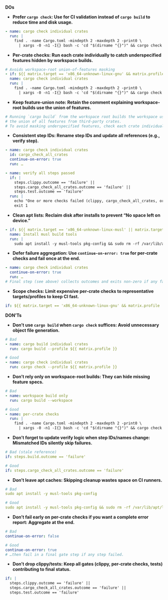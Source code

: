 **DOs**
- **Prefer `cargo check`: Use for CI validation instead of `cargo build` to reduce time and disk usage.**
```yaml
- name: cargo check individual crates
  run: |
    find . -name Cargo.toml -mindepth 2 -maxdepth 2 -print0 \
      | xargs -0 -n1 -I{} bash -c 'cd "$(dirname "{}")" && cargo check --profile ${{ matrix.profile }}'
```

- **Per-crate checks: Run each crate individually to catch underspecified features hidden by workspace builds.**
```yaml
# Avoids workspace-root union-of-features masking
- if: ${{ matrix.target == 'x86_64-unknown-linux-gnu' && matrix.profile != 'release' }}
  name: cargo check individual crates
  run: |
    find . -name Cargo.toml -mindepth 2 -maxdepth 2 -print0 \
      | xargs -0 -n1 -I{} bash -c 'cd "$(dirname "{}")" && cargo check --profile ${{ matrix.profile }}'
```

- **Keep feature-union note: Retain the comment explaining workspace-root builds use the union of features.**
```yaml
# Running `cargo build` from the workspace root builds the workspace using
# the union of all features from third-party crates.
# To avoid masking underspecified features, check each crate individually.
```

- **Consistent step IDs: Rename step IDs and update all references (e.g., verify step).**
```yaml
- name: cargo check individual crates
  id: cargo_check_all_crates
  continue-on-error: true
  run: …

- name: verify all steps passed
  if: |
    steps.clippy.outcome == 'failure' ||
    steps.cargo_check_all_crates.outcome == 'failure' ||
    steps.test.outcome == 'failure'
  run: |
    echo "One or more checks failed (clippy, cargo_check_all_crates, or test). See logs for details."
    exit 1
```

- **Clean apt lists: Reclaim disk after installs to prevent “No space left on device.”**
```yaml
- if: ${{ matrix.target == 'x86_64-unknown-linux-musl' || matrix.target == 'aarch64-unknown-linux-musl' }}
  name: Install musl build tools
  run: |
    sudo apt install -y musl-tools pkg-config && sudo rm -rf /var/lib/apt/lists/*
```

- **Defer failure aggregation: Use `continue-on-error: true` for per-crate checks and fail once at the end.**
```yaml
- name: cargo check individual crates
  continue-on-error: true
  run: …
# Final step (see above) collects outcomes and exits non-zero if any failed.
```

- **Scope checks: Limit expensive per-crate checks to representative targets/profiles to keep CI fast.**
```yaml
if: ${{ matrix.target == 'x86_64-unknown-linux-gnu' && matrix.profile != 'release' }}
```


**DON’Ts**
- **Don’t use `cargo build` when `cargo check` suffices: Avoid unnecessary object file generation.**
```yaml
# Bad
- name: cargo build individual crates
  run: cargo build --profile ${{ matrix.profile }}

# Good
- name: cargo check individual crates
  run: cargo check --profile ${{ matrix.profile }}
```

- **Don’t rely only on workspace-root builds: They can hide missing feature specs.**
```yaml
# Bad
- name: workspace build only
  run: cargo build --workspace

# Good
- name: per-crate checks
  run: |
    find . -name Cargo.toml -mindepth 2 -maxdepth 2 -print0 \
      | xargs -0 -n1 -I{} bash -c 'cd "$(dirname "{}")" && cargo check --profile ${{ matrix.profile }}'
```

- **Don’t forget to update verify logic when step IDs/names change: Mismatched IDs silently skip failures.**
```yaml
# Bad (stale reference)
if: steps.build.outcome == 'failure'

# Good
if: steps.cargo_check_all_crates.outcome == 'failure'
```

- **Don’t leave apt caches: Skipping cleanup wastes space on CI runners.**
```yaml
# Bad
sudo apt install -y musl-tools pkg-config

# Good
sudo apt install -y musl-tools pkg-config && sudo rm -rf /var/lib/apt/lists/*
```

- **Don’t fail early on per-crate checks if you want a complete error report: Aggregate at the end.**
```yaml
# Bad
continue-on-error: false

# Good
continue-on-error: true
# …then fail in a final gate step if any step failed.
```

- **Don’t drop clippy/tests: Keep all gates (clippy, per-crate checks, tests) contributing to final status.**
```yaml
if: |
  steps.clippy.outcome == 'failure' ||
  steps.cargo_check_all_crates.outcome == 'failure' ||
  steps.test.outcome == 'failure'
```